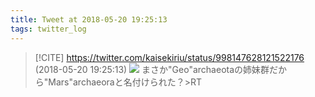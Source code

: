 ```yaml
---
title: Tweet at 2018-05-20 19:25:13
tags: twitter_log
---
```


> [!CITE] https://twitter.com/kaisekiriu/status/998147628121522176 (2018-05-20 19:25:13)
> ![](https://twitter.com/kaisekiriu/status/998147628121522176)
> まさか"Geo"archaeotaの姉妹群だから"Mars"archaeoraと名付けられた？&gt;RT
